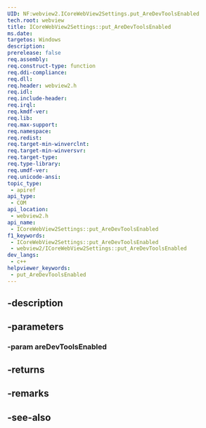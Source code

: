 ```yaml
---
UID: NF:webview2.ICoreWebView2Settings.put_AreDevToolsEnabled
tech.root: webview
title: ICoreWebView2Settings::put_AreDevToolsEnabled
ms.date: 
targetos: Windows
description: 
prerelease: false
req.assembly: 
req.construct-type: function
req.ddi-compliance: 
req.dll: 
req.header: webview2.h
req.idl: 
req.include-header: 
req.irql: 
req.kmdf-ver: 
req.lib: 
req.max-support: 
req.namespace: 
req.redist: 
req.target-min-winverclnt: 
req.target-min-winversvr: 
req.target-type: 
req.type-library: 
req.umdf-ver: 
req.unicode-ansi: 
topic_type:
 - apiref
api_type:
 - COM
api_location:
 - webview2.h
api_name:
 - ICoreWebView2Settings::put_AreDevToolsEnabled
f1_keywords:
 - ICoreWebView2Settings::put_AreDevToolsEnabled
 - webview2/ICoreWebView2Settings::put_AreDevToolsEnabled
dev_langs:
 - c++
helpviewer_keywords:
 - put_AreDevToolsEnabled
---
```


## -description

## -parameters

### -param areDevToolsEnabled

## -returns

## -remarks

## -see-also

